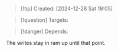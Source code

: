 
>[!tip] Created: [2024-12-28 Sat 19:05]

>[!question] Targets: 

>[!danger] Depends: 

The writes stay in ram up until that point.